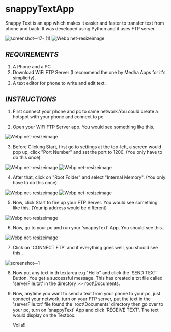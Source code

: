 # snappyTextApp
Snappy Text is an app which makes it easier and faster to transfer text from phone and back. It was developed using Python and it uses FTP server.

![screenshot--17- (1)](https://user-images.githubusercontent.com/59411943/131224523-a9ea8c79-cc80-42b3-a246-504d97f9aba3.jpg) ![Webp net-resizeimage](https://user-images.githubusercontent.com/59411943/131224585-917459f1-2a0c-4b67-8f65-3a10db95efa5.jpg)


***REQUIREMENTS***
----------------------------------------------------------

1. A Phone and a PC
2. Download WiFi FTP Server (I recommend the one by Medha Apps for it's simplicity).
3. A text editor for phone to write and edit text.



***INSTRUCTIONS***
----------------------------------------------------------

1. First connect your phone and pc to same network.You could create a hotspot with your phone and connect to pc

2. Open your WiFi FTP Server app. You would see something like this.

![Webp net-resizeimage](https://user-images.githubusercontent.com/59411943/131224951-d4bc7bbe-b580-4200-9271-34e1c0398a53.jpg)

3. Before Clicking Start, first go to settings at the top-left, a screen would pop up, click "Port Number" and set the port to 1200.
   (You only have to do this once).

![Webp net-resizeimage](https://user-images.githubusercontent.com/59411943/131225142-80709376-7094-4ad7-aa95-ba58517f457e.jpg)        ![Webp net-resizeimage](https://user-images.githubusercontent.com/59411943/131225256-9a390b61-42af-4833-b8ed-44f5de1771e4.jpg)

4. After that, click on "Root Folder" and select "Internal Memory". (You only have to do this once).

![Webp net-resizeimage](https://user-images.githubusercontent.com/59411943/131225220-3b5f5a88-e388-4dba-b0ec-217469e688c4.jpg)         ![Webp net-resizeimage](https://user-images.githubusercontent.com/59411943/131225292-4e7216bd-465f-464f-ba6f-6a5f59f8aec7.jpg)

5. Now, click Start to fire up your FTP Server. You would see something like this..(Your ip address would be different)

![Webp net-resizeimage](https://user-images.githubusercontent.com/59411943/131225000-9e80b06d-2b31-4db2-928c-d06239b982d3.jpg)

6. Now, go to your pc and run your 'snappyText' App. You should see this..

![Webp net-resizeimage](https://user-images.githubusercontent.com/59411943/131225384-efbc6026-7a70-42c7-b11a-fbffc1cfcf81.jpg)

7. Click on 'CONNECT FTP' and if everything goes well, you should see this..

![screenshot--1](https://user-images.githubusercontent.com/59411943/131225402-095507c5-7a6f-4417-81e7-a099e54642b7.jpg)


8. Now put any text in th textarea e.g "Hello" and click the 'SEND TEXT' Button. You get a successful message. This has created a txt
   file called 'serverFile.txt' in the directory >> root\\Documents.


9. Now, anytime you want to send a text from your phone to your pc, just connect your network, turn on your FTP server, put the
   text in the 'serverFile.txt' file found the 'root\\Documents' directory then go over to your pc, turn on 'snappyText' App 
   and click 'RECEIVE TEXT'. The text would display on the Textbox.
   
   
  
   Voila!!
   
   


